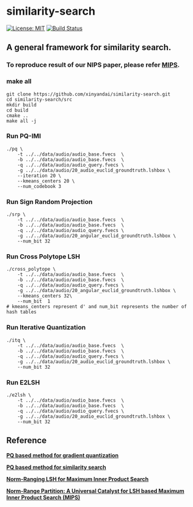 similarity-search
==============
[![License: MIT](https://img.shields.io/badge/License-MIT-yellow.svg)](https://github.com/xinyandai/similarity-search/blob/master/LICENSE)
[![Build Status](https://travis-ci.com/xinyandai/similarity-search.svg?token=rQzxktTxAXqqyNh8ZrSa&branch=master)](https://travis-ci.com/xinyandai/similarity-search)
## A general framework for similarity search.
### To reproduce result of our NIPS paper, please refer [MIPS](https://github.com/xinyandai/similarity-search/blob/master/MIPS.md).
### make all  
    git clone https://github.com/xinyandai/similarity-search.git
    cd similarity-search/src
    mkdir build
    cd build
    cmake ..
    make all -j
### Run PQ-IMI

    ./pq \
        -t ../../data/audio/audio_base.fvecs  \
        -b ../../data/audio/audio_base.fvecs  \
        -q ../../data/audio/audio_query.fvecs \
        -g ../../data/audio/20_audio_euclid_groundtruth.lshbox \
        --iteration 20 \
        --kmeans_centers 20 \
        --num_codebook 3

### Run Sign Random Projection

    ./srp \
        -t ../../data/audio/audio_base.fvecs  \
        -b ../../data/audio/audio_base.fvecs  \
        -q ../../data/audio/audio_query.fvecs \
        -g ../../data/audio/20_angular_euclid_groundtruth.lshbox \
        --num_bit 32

### Run Cross Polytope LSH

    ./cross_polytope \
        -t ../../data/audio/audio_base.fvecs  \
        -b ../../data/audio/audio_base.fvecs  \
        -q ../../data/audio/audio_query.fvecs \
        -g ../../data/audio/20_angular_euclid_groundtruth.lshbox \
        --kmeans_centers 32\
        --num_bit  1
    # kmeans_centers represent d' and num_bit represents the number of hash tables
### Run Iterative Quantization

    ./itq \
        -t ../../data/audio/audio_base.fvecs  \
        -b ../../data/audio/audio_base.fvecs  \
        -q ../../data/audio/audio_query.fvecs \
        -g ../../data/audio/20_audio_euclid_groundtruth.lshbox \
        --num_bit 32
### Run E2LSH

    ./e2lsh \
        -t ../../data/audio/audio_base.fvecs  \
        -b ../../data/audio/audio_base.fvecs  \
        -q ../../data/audio/audio_query.fvecs \
        -g ../../data/audio/20_audio_euclid_groundtruth.lshbox \
        --num_bit 32

## Reference
**[PQ based method for gradient quantization](https://github.com/xinyandai/gradient-quantization)**

**[PQ based method for similarity search](https://github.com/xinyandai/product-quantization)**

**[Norm-Ranging LSH for Maximum Inner Product Search](https://arxiv.org/pdf/1809.08782.pdf)**

**[Norm-Range Partition: A Universal Catalyst for LSH based Maximum Inner Product Search (MIPS)](https://arxiv.org/pdf/1810.09104.pdf)**
